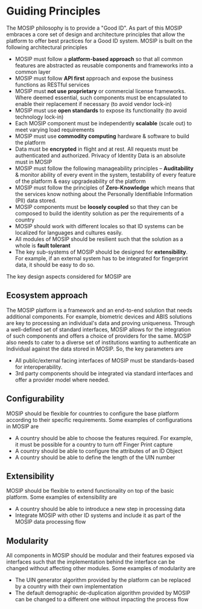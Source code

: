 # Guiding Principles

The MOSIP philosophy is to provide a "Good ID". As part of this MOSIP embraces a core set of design and architecture principles that allow the platform to offer best practices for a Good ID system. MOSIP is built on the following architectural principles

* MOSIP must follow a **platform-based approach** so that all common features are abstracted as reusable components and frameworks into a common layer
* MOSIP must follow **API first** approach and expose the business functions as RESTful services
* MOSIP must **not use proprietary** or commercial license frameworks. Where deemed essential, such components must be encapsulated to enable their replacement if necessary (to avoid vendor lock-in)
* MOSIP must use **open standards** to expose its functionality (to avoid technology lock-in)
* Each MOSIP component must be independently **scalable** (scale out) to meet varying load requirements
* MOSIP must use **commodity computing** hardware & software to build the platform
* Data must be **encrypted** in flight and at rest. All requests must be authenticated and authorized. Privacy of Identity Data is an absolute must in MOSIP
* MOSIP must follow the following manageability principles – **Auditability** & monitor ability of every event in the system, testability of every feature of the platform & easy upgradeability of the platform
* MOSIP must follow the principles of **Zero-Knowledge** which means that the services know nothing about the Personally Identifiable Information (PII) data stored.
* MOSIP components must be **loosely coupled** so that they can be composed to build the identity solution as per the requirements of a country
* MOSIP should work with different locales so that ID systems can be localized for languages and cultures easily.
* All modules of MOSIP should be resilient such that the solution as a whole is **fault tolerant**
* The key sub-systems of MOSIP should be designed for **extensibility**. For example, if an external system has to be integrated for fingerprint data, it should be easy to do so.

The key design aspects considered for MOSIP are

## Ecosystem approach

The MOSIP platform is a framework and an end-to-end solution that needs additional components. For example, biometric devices and ABIS solutions are key to processing an individual's data and proving uniqueness. Through a well-defined set of standard interfaces, MOSIP allows for the integration of such components and offers a choice of providers for the same. MOSIP also needs to cater to a diverse set of institutions wanting to authenticate an Individual against the data stored in MOSIP. So, the key parameters are

* All public/external facing interfaces of MOSIP must be standards-based for interoperability.
* 3rd party components should be integrated via standard interfaces and offer a provider model where needed.

## Configurability

MOSIP should be flexible for countries to configure the base platform according to their specific requirements. Some examples of configurations in MOSIP are

* A country should be able to choose the features required. For example, it must be possible for a country to turn off Finger Print capture
* A country should be able to configure the attributes of an ID Object
* A country should be able to define the length of the UIN number

## Extensibility

MOSIP should be flexible to extend functionality on top of the basic platform. Some examples of extensibility are

* A country should be able to introduce a new step in processing data
* Integrate MOSIP with other ID systems and include it as part of the MOSIP data processing flow

## Modularity

All components in MOSIP should be modular and their features exposed via interfaces such that the implementation behind the interface can be changed without affecting other modules. Some examples of modularity are

* The UIN generator algorithm provided by the platform can be replaced by a country with their own implementation
* The default demographic de-duplication algorithm provided by MOSIP can be changed to a different one without impacting the process flow
